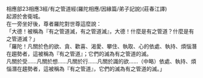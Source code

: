 相應部23相應3經/有之管道經(羅陀相應/因緣篇/弟子記說)(莊春江譯)  
起源於舍衛城。  
在一旁坐好後，尊者羅陀對世尊這麼說：  
「大德！被稱為『有之管道滅，有之管道滅』，大德！什麼是有之管道？什麼是有之管道滅？」  
「羅陀！凡關於色的欲、貪、歡喜、渴愛、攀住、執取、心的依處、執持、煩惱潛在趨勢者，這被稱為『有之管道』；它們的滅為有之管道的滅。  
凡關於受……凡關於想……凡關於行……凡關於識的欲……（中略）依處、執持、煩惱潛在趨勢者，這被稱為『有之管道』，它們的滅為有之管道的滅。」  
  
  
